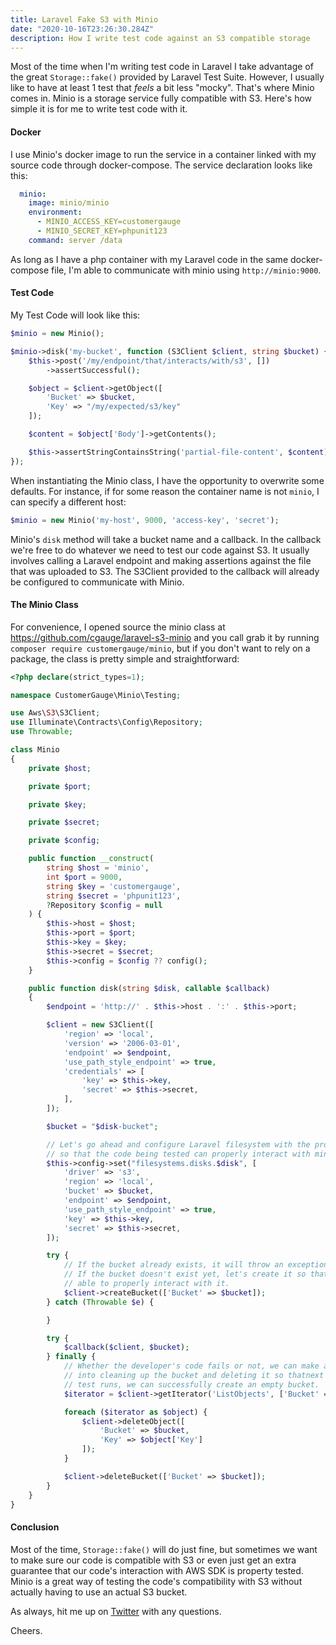 ```yaml
---
title: Laravel Fake S3 with Minio
date: "2020-10-16T23:26:30.284Z"
description: How I write test code against an S3 compatible storage
---
```


Most of the time when I'm writing test code in Laravel I take
advantage of the great `Storage::fake()` provided by Laravel
Test Suite. However, I usually like to have at least 1 test
that _feels_ a bit less "mocky". That's where Minio comes in.
Minio is a storage service fully compatible with S3. Here's
how simple it is for me to write test code with it.

#### Docker

I use Minio's docker image to run the service in a container
linked with my source code through docker-compose. The service
declaration looks like this:

```yaml
  minio:
    image: minio/minio
    environment:
      - MINIO_ACCESS_KEY=customergauge
      - MINIO_SECRET_KEY=phpunit123
    command: server /data
```

As long as I have a php container with my Laravel code in the
same docker-compose file, I'm able to communicate with minio
using `http://minio:9000`.

#### Test Code

My Test Code will look like this:

```php
$minio = new Minio();

$minio->disk('my-bucket', function (S3Client $client, string $bucket) {
    $this->post('/my/endpoint/that/interacts/with/s3', [])
        ->assertSuccessful();

    $object = $client->getObject([
        'Bucket' => $bucket,
        'Key' => "/my/expected/s3/key"
    ]);

    $content = $object['Body']->getContents();

    $this->assertStringContainsString('partial-file-content', $content);
});
```

When instantiating the Minio class, I have the opportunity
to overwrite some defaults. For instance, if for some reason
the container name is not `minio`, I can specify a different
host:

```php
$minio = new Minio('my-host', 9000, 'access-key', 'secret');
```

Minio's `disk` method will take a bucket name and a callback.
In the callback we're free to do whatever we need to 
test our code against S3. It usually involves calling
a Laravel endpoint and making assertions against the file
that was uploaded to S3. The S3Client provided to the callback
will already be configured to communicate with Minio.

#### The Minio Class

For convenience, I opened source the minio class at 
https://github.com/cgauge/laravel-s3-minio and you call grab
it by running `composer require customergauge/minio`, but if
you don't want to rely on a package, the class is pretty simple
and straightforward:

```php
<?php declare(strict_types=1);

namespace CustomerGauge\Minio\Testing;

use Aws\S3\S3Client;
use Illuminate\Contracts\Config\Repository;
use Throwable;

class Minio
{
    private $host;

    private $port;

    private $key;

    private $secret;

    private $config;

    public function __construct(
        string $host = 'minio',
        int $port = 9000,
        string $key = 'customergauge',
        string $secret = 'phpunit123',
        ?Repository $config = null
    ) {
        $this->host = $host;
        $this->port = $port;
        $this->key = $key;
        $this->secret = $secret;
        $this->config = $config ?? config();
    }

    public function disk(string $disk, callable $callback)
    {
        $endpoint = 'http://' . $this->host . ':' . $this->port;

        $client = new S3Client([
            'region' => 'local',
            'version' => '2006-03-01',
            'endpoint' => $endpoint,
            'use_path_style_endpoint' => true,
            'credentials' => [
                'key' => $this->key,
                'secret' => $this->secret,
            ],
        ]);

        $bucket = "$disk-bucket";

        // Let's go ahead and configure Laravel filesystem with the provided disk
        // so that the code being tested can properly interact with minio.
        $this->config->set("filesystems.disks.$disk", [
            'driver' => 's3',
            'region' => 'local',
            'bucket' => $bucket,
            'endpoint' => $endpoint,
            'use_path_style_endpoint' => true,
            'key' => $this->key,
            'secret' => $this->secret,
        ]);

        try {
            // If the bucket already exists, it will throw an exception which we can ignore.
            // If the bucket doesn't exist yet, let's create it so that the code will be
            // able to properly interact with it.
            $client->createBucket(['Bucket' => $bucket]);
        } catch (Throwable $e) {

        }

        try {
            $callback($client, $bucket);
        } finally {
            // Whether the developer's code fails or not, we can make a best effort
            // into cleaning up the bucket and deleting it so thatnext time the
            // test runs, we can successfully create an empty bucket.
            $iterator = $client->getIterator('ListObjects', ['Bucket' => $bucket]);

            foreach ($iterator as $object) {
                $client->deleteObject([
                    'Bucket' => $bucket,
                    'Key' => $object['Key']
                ]);
            }

            $client->deleteBucket(['Bucket' => $bucket]);
        }
    }
}
```

#### Conclusion

Most of the time, `Storage::fake()` will do just fine, but
sometimes we want to make sure our code is compatible with
S3 or even just get an extra guarantee that our code's
interaction with AWS SDK is property tested. Minio
is a great way of testing the code's compatibility
with S3 without actually having to use an actual S3 bucket. 

As always, hit me up on [Twitter](https://twitter.com/deleugyn) with any
questions. 

Cheers.